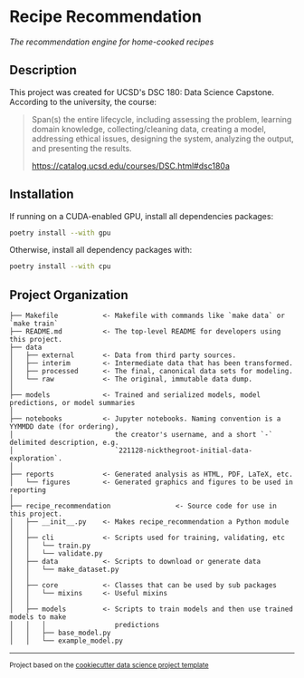 # Recipe Recommendation

_The recommendation engine for home-cooked recipes_

## Description

This project was created for UCSD's DSC 180: Data Science Capstone. According to the university, the course:

> Span(s) the entire lifecycle, including assessing the problem, learning domain knowledge, collecting/cleaning data, creating a model, addressing ethical issues, designing the system, analyzing the output, and presenting the results.
>
> https://catalog.ucsd.edu/courses/DSC.html#dsc180a

## Installation

If running on a CUDA-enabled GPU, install all dependencies packages:

```bash
poetry install --with gpu
```

Otherwise, install all dependency packages with:

```bash
poetry install --with cpu
```

## Project Organization

    ├── Makefile           <- Makefile with commands like `make data` or `make train`
    ├── README.md          <- The top-level README for developers using this project.
    ├── data
    │   ├── external       <- Data from third party sources.
    │   ├── interim        <- Intermediate data that has been transformed.
    │   ├── processed      <- The final, canonical data sets for modeling.
    │   └── raw            <- The original, immutable data dump.
    │
    ├── models             <- Trained and serialized models, model predictions, or model summaries
    │
    ├── notebooks          <- Jupyter notebooks. Naming convention is a YYMMDD date (for ordering),
    │                         the creator's username, and a short `-` delimited description, e.g.
    │                         `221128-nickthegroot-initial-data-exploration`.
    │
    ├── reports            <- Generated analysis as HTML, PDF, LaTeX, etc.
    │   └── figures        <- Generated graphics and figures to be used in reporting
    │
    ├── recipe_recommendation                <- Source code for use in this project.
    │   ├── __init__.py    <- Makes recipe_recommendation a Python module
    │   │
    │   ├── cli            <- Scripts used for training, validating, etc
    │   │   └── train.py
    │   │   └── validate.py
    │   ├── data           <- Scripts to download or generate data
    │   │   └── make_dataset.py
    │   │
    │   ├── core           <- Classes that can be used by sub packages
    │   │   └── mixins     <- Useful mixins
    │   │
    │   ├── models         <- Scripts to train models and then use trained models to make
    │   │   │                 predictions
    │   │   ├── base_model.py
    │   │   └── example_model.py

---

<small>
Project based on the <a href="https://drivendata.github.io/cookiecutter-data-science/">cookiecutter data science project template</a></small>
